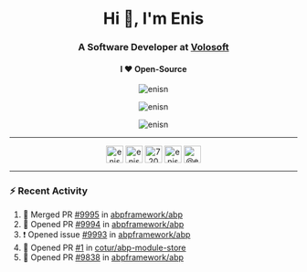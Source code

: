 <h1 align="center">Hi 👋, I'm Enis</h1>
<h3 align="center">A Software Developer at <a href="https://volosoft.com/">Volosoft</a></h3>

<h4 align="center"> I ❤ Open-Source</h4>

<p align="center"> <img src="https://komarev.com/ghpvc/?username=enisn" alt="enisn" /> </p>

<p align="center">
<img src="https://github-readme-stats.vercel.app/api/top-langs/?username=enisn&layout=compact" alt="enisn" />
</p>

<p align="center">
<img src="https://github-readme-stats.vercel.app/api?username=enisn&show_icons=true&count_private=true" alt="enisn" />
</p>

<hr />

<p align="center">
<a href="https://dev.to/enisn" target="blank"><img align="center" src="https://cdn.jsdelivr.net/npm/simple-icons@3.0.1/icons/dev-dot-to.svg" alt="enisn" height="30" width="30" /></a>
<a href="https://twitter.com/enisnecipoglu" target="blank"><img align="center" src="https://cdn.jsdelivr.net/npm/simple-icons@3.0.1/icons/twitter.svg" alt="enisnecipoglu" height="30" width="30" /></a>
<a href="https://stackoverflow.com/users/7200126" target="blank"><img align="center" src="https://cdn.jsdelivr.net/npm/simple-icons@3.0.1/icons/stackoverflow.svg" alt="7200126" height="30" width="30" /></a>
<a href="https://instagram.com/enisnecipoglu" target="blank"><img align="center" src="https://cdn.jsdelivr.net/npm/simple-icons@3.0.1/icons/instagram.svg" alt="enisnecipoglu" height="30" width="30" /></a>
<a href="https://medium.com/@enis.necipoglu" target="blank"><img align="center" src="https://cdn.jsdelivr.net/npm/simple-icons@3.0.1/icons/medium.svg" alt="@enis.necipoglu" height="30" width="30" /></a>
</p>

<hr />

### :zap: Recent Activity

<!--START_SECTION:activity-->
1. 🎉 Merged PR [#9995](https://github.com/abpframework/abp/pull/9995) in [abpframework/abp](https://github.com/abpframework/abp)
2. 💪 Opened PR [#9994](https://github.com/abpframework/abp/pull/9994) in [abpframework/abp](https://github.com/abpframework/abp)
3. ❗️ Opened issue [#9993](https://github.com/abpframework/abp/issues/9993) in [abpframework/abp](https://github.com/abpframework/abp)
4. 💪 Opened PR [#1](https://github.com/cotur/abp-module-store/pull/1) in [cotur/abp-module-store](https://github.com/cotur/abp-module-store)
5. 💪 Opened PR [#9838](https://github.com/abpframework/abp/pull/9838) in [abpframework/abp](https://github.com/abpframework/abp)
<!--END_SECTION:activity-->

